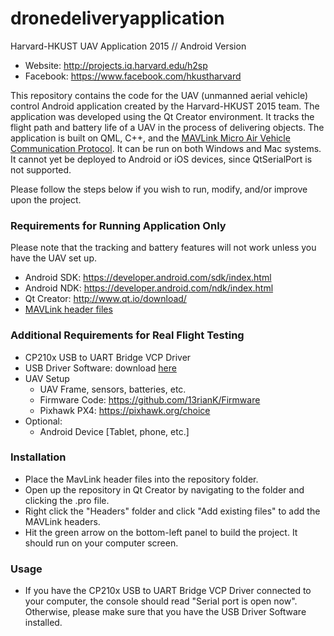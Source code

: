 # dronedeliveryapplication
Harvard-HKUST UAV Application 2015 // Android Version

- Website: http://projects.iq.harvard.edu/h2sp
- Facebook: https://www.facebook.com/hkustharvard

This repository contains the code for the UAV (unmanned aerial vehicle) control Android application created by the Harvard-HKUST 2015 team. The application was developed using the Qt Creator environment. It tracks the flight path and battery life of a UAV in the process of delivering objects. The application is built on QML, C++, and the [MAVLink Micro Air Vehicle Communication Protocol](http://qgroundcontrol.org/mavlink/start). It can be run on both Windows and Mac systems. It cannot yet be deployed to Android or iOS devices, since QtSerialPort is not supported.

Please follow the steps below if you wish to run, modify, and/or improve upon the project.

### Requirements for Running Application Only
Please note that the tracking and battery features will not work unless you have the UAV set up.
- Android SDK: https://developer.android.com/sdk/index.html
- Android NDK: https://developer.android.com/ndk/index.html
- Qt Creator: http://www.qt.io/download/
- [MAVLink header files](https://drive.google.com/file/d/0B8rkAqI6SATGRUM4b3RRdE5KbEk/view?usp=sharing)

### Additional Requirements for Real Flight Testing
- CP210x USB to UART Bridge VCP Driver
- USB Driver Software: download [here](https://www.silabs.com/products/mcu/Pages/USBtoUARTBridgeVCPDrivers.aspx)
- UAV Setup
	- UAV Frame, sensors, batteries, etc.
	- Firmware Code: https://github.com/13rianK/Firmware
	- Pixhawk PX4: https://pixhawk.org/choice
- Optional:
	- Android Device [Tablet, phone, etc.]

### Installation
- Place the MavLink header files into the repository folder.
- Open up the repository in Qt Creator by navigating to the folder and clicking the .pro file.
- Right click the "Headers" folder and click "Add existing files" to add the MAVLink headers.
- Hit the green arrow on the bottom-left panel to build the project. It should run on your computer screen.

### Usage
- If you have the CP210x USB to UART Bridge VCP Driver connected to your computer, the console should read "Serial port is open now". Otherwise, please make sure that you have the USB Driver Software installed.
